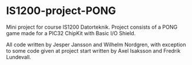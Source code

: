 # IS1200-project-PONG

Mini project for course IS1200 Datorteknik. Project consists of a PONG game made for a PIC32 ChipKit with Basic I/O Shield.

All code written by Jesper Jansson and Wilhelm Nordgren, with exception to some code given at project start written by Axel Isaksson and Fredrik Lundevall.

